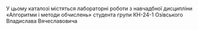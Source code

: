 У цьому каталозі містяться лабораторні роботи з навчадбної дисципліни «Алгоритми і методи обчислень» студента групи КН-24-1 Озівського Владислава Вячеславовича
